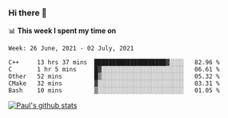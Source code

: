 ### Hi there 👋

📊 **This week I spent my time on**
<!--START_SECTION:waka-->
```text
Week: 26 June, 2021 - 02 July, 2021

C++     13 hrs 37 mins  ████████████████████▓░░░░   82.96 % 
C       1 hr 5 mins     █▓░░░░░░░░░░░░░░░░░░░░░░░   06.61 % 
Other   52 mins         █▒░░░░░░░░░░░░░░░░░░░░░░░   05.32 % 
CMake   32 mins         ▓░░░░░░░░░░░░░░░░░░░░░░░░   03.31 % 
Bash    10 mins         ▒░░░░░░░░░░░░░░░░░░░░░░░░   01.05 % 
```
<!--END_SECTION:waka-->


[![Paul's github stats](https://github-readme-stats.vercel.app/api?username=mickeyouyou&theme=dracula&show_icons=true)](https://github.com/anuraghazra/github-readme-stats)

